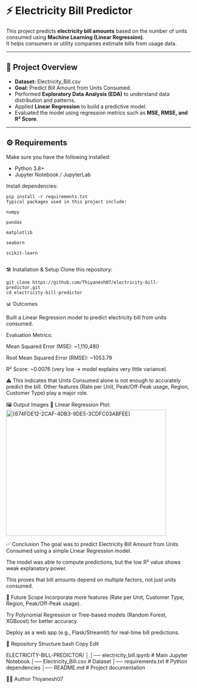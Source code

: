 # ⚡ Electricity Bill Predictor  

This project predicts **electricity bill amounts** based on the number of units consumed using **Machine Learning (Linear Regression)**.  
It helps consumers or utility companies estimate bills from usage data.  

---

## 📌 Project Overview  
- **Dataset:** Electricity_Bill.csv  
- **Goal:** Predict Bill Amount from Units Consumed.  
- Performed **Exploratory Data Analysis (EDA)** to understand data distribution and patterns.  
- Applied **Linear Regression** to build a predictive model.  
- Evaluated the model using regression metrics such as **MSE, RMSE, and R² Score**.  

---

## ⚙️ Requirements  

Make sure you have the following installed:  

- Python 3.8+  
- Jupyter Notebook / JupyterLab  

Install dependencies:  

```
pip install -r requirements.txt
Typical packages used in this project include:

numpy

pandas

matplotlib

seaborn

scikit-learn


```

🛠 Installation & Setup
Clone this repository:

```
git clone https://github.com/Thiyanesh07/electricity-bill-predictor.git
cd electricity-bill-predictor
```


📊 Outcomes


Built a Linear Regression model to predict electricity bill from units consumed.

Evaluation Metrics:

Mean Squared Error (MSE): ~1,110,480

Root Mean Squared Error (RMSE): ~1053.79

R² Score: ~0.0076 (very low → model explains very little variance).

⚠️ This indicates that Units Consumed alone is not enough to accurately predict the bill.
Other features (Rate per Unit, Peak/Off-Peak usage, Region, Customer Type) play a major role.



🖼 Output Images
📌 Linear Regression Plot:
<img width="436" height="344" alt="{674FDE12-2CAF-4DB3-9DE5-3CDFC03ABFEE}" src="https://github.com/user-attachments/assets/b091757b-1e92-414b-af4f-c1367fa69dbf" />








✅ Conclusion
The goal was to predict Electricity Bill Amount from Units Consumed using a simple Linear Regression model.

The model was able to compute predictions, but the low R² value shows weak explanatory power.

This proves that bill amounts depend on multiple factors, not just units consumed.





🔮 Future Scope
Incorporate more features (Rate per Unit, Customer Type, Region, Peak/Off-Peak usage).

Try Polynomial Regression or Tree-based models (Random Forest, XGBoost) for better accuracy.

Deploy as a web app (e.g., Flask/Streamlit) for real-time bill predictions.



📂 Repository Structure
bash
Copy
Edit

ELECTRICITY-BILL-PREDICTOR/
│
│── electricity_bill.ipynb         # Main Jupyter Notebook
│── Electricity_Bill.csv           # Dataset
│── requirements.txt               # Python dependencies
│── README.md                      # Project documentation



👨‍💻 Author
Thiyanesh07
